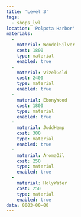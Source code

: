 ```yaml
---
title: 'Level 3'
tags:
  - shops_lvl
location: 'Polpota Harbor'
materials:
  -
    material: WendelSilver
    cost: 1800
    type: material
    enabled: true
  -
    material: VizelGold
    cost: 2400
    type: material
    enabled: true
  -
    material: EbonyWood
    cost: 1800
    type: material
    enabled: true
  -
    material: JuddHemp
    cost: 300
    type: material
    enabled: true
  -
    material: AromaOil
    cost: 250
    type: material
    enabled: true
  -
    material: HolyWater
    cost: 250
    type: material
    enabled: true
data: 0003-00-00
---
```

